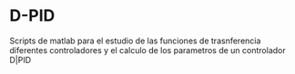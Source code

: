 # D-PID
Scripts de matlab para el estudio de las funciones de trasnferencia diferentes controladores  y el calculo de los parametros de un controlador D|PID
